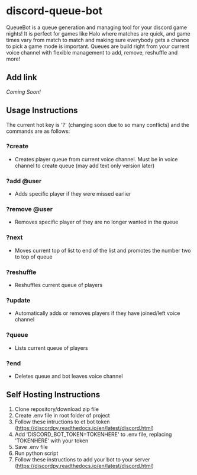 # discord-queue-bot
QueueBot is a queue generation and managing tool for your discord game nights! It is perfect for games like Halo where matches are quick, and game times vary from match to match and making sure everybody gets a chance to pick a game mode is important. Queues are build right from your current voice channel with flexible management to add, remove, reshuffle and more!
 
 
 ## Add link
 *Coming Soon!*
 
 ## Usage Instructions
 The current hot key is '?' (changing soon due to so many conflicts) and the commands are as follows:
 
 ### ?create
 - Creates player queue from current voice channel. Must be in voice channel to create queue (may add text only version later)
 
 ### ?add @user
 - Adds specific player if they were missed earlier
 
 ### ?remove @user
 - Removes specific player of they are no longer wanted in the queue
 
 ### ?next
 - Moves current top of list to end of the list and promotes the number two to top of queue
 
 ### ?reshuffle
 - Reshuffles current queue of players
 
 ### ?update
 - Automatically adds or removes players if they have joined/left voice channel
 
 ### ?queue
 - Lists current queue of players
 
 ### ?end
 - Deletes queue and bot leaves voice channel
 
 ## Self Hosting Instructions
 1. Clone repository/download zip file
 2. Create .env file in root folder of project
 3. Follow these intructions to et bot token (https://discordpy.readthedocs.io/en/latest/discord.html)
 4. Add 'DISCORD_BOT_TOKEN=TOKENHERE' to .env file, replacing 'TOKENHERE' with your token
 5. Save .env file
 6. Run python script
 7. Follow these instructions to add your bot to your server (https://discordpy.readthedocs.io/en/latest/discord.html)
 

